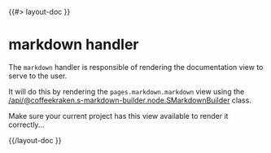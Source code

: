 <!--
/**
 * @name            Markdown
 * @namespace       doc
 * @type            Markdown
 * @platform        md
 * @status          stable
 * @menu            Documentation / Handlers           /doc/handlers/markdown
 *
 * @since           2.0.0
 * @author    Olivier Bossel <olivier.bossel@gmail.com> (https://olivierbossel.com)
 */
-->

{{#> layout-doc }}

# markdown handler

The `markdown` handler is responsible of rendering the documentation view to serve to the user.

It will do this by rendering the `pages.markdown.markdown` view using the [/api/@coffeekraken.s-markdown-builder.node.SMarkdownBuilder](SMarkdownBuilder) class.

Make sure your current project has this view available to render it correctly...

{{/layout-doc }}
